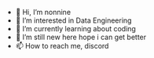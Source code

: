 - 👋 Hi, I’m nonnine
- 👀 I’m interested in Data Engineering
- 🌱 I’m currently learning about coding
- 💞️ I’m still new here hope i can get better
- 📫 How to reach me, discord

<!---
nonnine/nonnine is a ✨ special ✨ repository because its `README.md` (this file) appears on your GitHub profile.
You can click the Preview link to take a look at your changes.
--->
